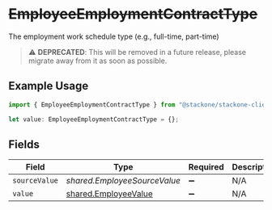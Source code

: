 # ~~EmployeeEmploymentContractType~~

The employment work schedule type (e.g., full-time, part-time)

> :warning: **DEPRECATED**: This will be removed in a future release, please migrate away from it as soon as possible.

## Example Usage

```typescript
import { EmployeeEmploymentContractType } from "@stackone/stackone-client-ts/sdk/models/shared";

let value: EmployeeEmploymentContractType = {};
```

## Fields

| Field                                                               | Type                                                                | Required                                                            | Description                                                         |
| ------------------------------------------------------------------- | ------------------------------------------------------------------- | ------------------------------------------------------------------- | ------------------------------------------------------------------- |
| `sourceValue`                                                       | *shared.EmployeeSourceValue*                                        | :heavy_minus_sign:                                                  | N/A                                                                 |
| `value`                                                             | [shared.EmployeeValue](../../../sdk/models/shared/employeevalue.md) | :heavy_minus_sign:                                                  | N/A                                                                 |